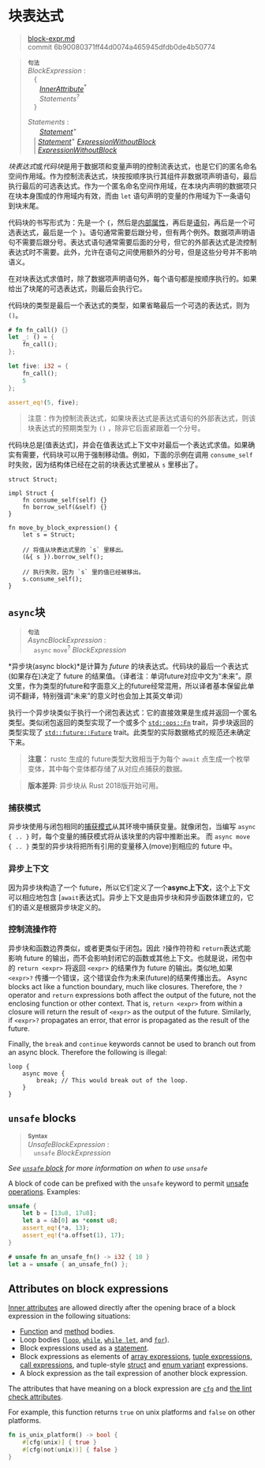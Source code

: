 # 块表达式

>[block-expr.md](https://github.com/rust-lang/reference/blob/master/src/expressions/block-expr.md)\
>commit 6b90080371ff44d0074a465945dfdb0de4b50774

> **<sup>句法</sup>**\
> _BlockExpression_ :\
> &nbsp;&nbsp; `{`\
> &nbsp;&nbsp; &nbsp;&nbsp; [_InnerAttribute_]<sup>\*</sup>\
> &nbsp;&nbsp; &nbsp;&nbsp; _Statements_<sup>?</sup>\
> &nbsp;&nbsp; `}`
>
> _Statements_ :\
> &nbsp;&nbsp; &nbsp;&nbsp; [_Statement_]<sup>\+</sup>\
> &nbsp;&nbsp; | [_Statement_]<sup>\+</sup> [_ExpressionWithoutBlock_]\
> &nbsp;&nbsp; | [_ExpressionWithoutBlock_]

*块表达式*或*代码块*是用于数据项和变量声明的控制流表达式，也是它们的匿名命名空间作用域。作为控制流表达式，块按按顺序执行其组件非数据项声明语句，最后执行最后的可选表达式。作为一个匿名命名空间作用域，在本块内声明的数据项只在块本身围成的作用域内有效，而由 `let` 语句声明的变量的作用域为下一条语句到块末尾。

代码块的书写形式为：先是一个 `{`，然后是[内部属性][inner attributes]，再后是[语句][statements]，再后是一个可选表达式，最后是一个 `}`。语句通常需要后跟分号，但有两个例外。数据项声明语句不需要后跟分号。表达式语句通常需要后面的分号，但它的外部表达式是流控制表达式时不需要。此外，允许在语句之间使用额外的分号，但是这些分号并不影响语义。

在对块表达式求值时，除了数据项声明语句外，每个语句都是按顺序执行的。如果给出了块尾的可选表达式，则最后会执行它。

代码块的类型是最后一个表达式的类型，如果省略最后一个可选的表达式，则为 `()`。

```rust
# fn fn_call() {}
let _: () = {
    fn_call();
};

let five: i32 = {
    fn_call();
    5
};

assert_eq!(5, five);
```

> 注意：作为控制流表达式，如果块表达式是表达式语句的外部表达式，则该块表达式的预期类型为 `()` ，除非它后面紧跟着一个分号。

代码块总是[值表达式]，并会在值表达式上下文中对最后一个表达式求值。如果确实有需要，代码块可以用于强制移动值。例如，下面的示例在调用 `consume_self` 时失败，因为结构体已经在之前的块表达式里被从 `s` 里移出了。

```rust,compile_fail
struct Struct;

impl Struct {
    fn consume_self(self) {}
    fn borrow_self(&self) {}
}

fn move_by_block_expression() {
    let s = Struct;

    // 将值从块表达式里的 `s` 里移出。
    (&{ s }).borrow_self();

    // 执行失败，因为 `s` 里的值已经被移出。
    s.consume_self();
}
```

## `async`块

> **<sup>句法</sup>**\
> _AsyncBlockExpression_ :\
> &nbsp;&nbsp; `async` `move`<sup>?</sup> _BlockExpression_

*异步块(async block)*是计算为 *future* 的块表达式。代码块的最后一个表达式(如果存在)决定了 future 的结果值。（译者注：单词future对应中文为“未来”。原文里，作为类型的future和字面意义上的future经常混用，所以译者基本保留此单词不翻译，特别强调“未来”的意义时也会加上其英文单词）

执行一个异步块类似于执行一个闭包表达式：它的直接效果是生成并返回一个匿名类型。类似闭包返回的类型实现了一个或多个 [`std::ops::Fn`] trait，异步块返回的类型实现了 [`std::future::Future`] trait。此类型的实际数据格式的规范还未确定下来。

> **注意：** rustc 生成的 future类型大致相当于为每个 `await` 点生成一个枚举变体，其中每个变体都存储了从对应点捕获的数据。

> **版本差异**: 异步块从 Rust 2018版开始可用。

[`std::ops::Fn`]: https://doc.rust-lang.org/std/ops/trait.Fn.html
[`std::future::Future`]: https://doc.rust-lang.org/std/future/trait.Future.html

### 捕获模式

异步块使用与闭包相同的[捕获模式]从其环境中捕获变量。就像闭包，当编写 `async { .. }` 时，每个变量的捕获模式将从该块里的内容中推断出来。
而 `async move { .. }` 类型的异步块将把所有引用的变量移入(move)到相应的 future 中。

[捕获模式]: ../types/closure.md#capture-modes

### 异步上下文

因为异步块构造了一个 future，所以它们定义了一个**async上下文**，这个上下文可以相应地包含 [`await`表达式]。异步上下文是由异步块和异步函数体建立的，它们的语义是根据异步块定义的。
<!-- Because async blocks construct a future, they define an **async context** which can in turn contain [`await` expressions].  Async contexts are established by async blocks as well as the bodies of async functions, whose semantics are defined in terms of async blocks. TobeModify-->

[`await` expressions]: await-expr.md

### 控制流操作符

异步块和函数边界类似，或者更类似于闭包。因此 `?`操作符符和 `return`表达式能影响 future 的输出，而不会影响封闭它的函数或其他上下文。也就是说，闭包中的 `return <expr>` 将返回 `<expr>` 的结果作为 future 的输出。类似地,如果 `<expr>?` 传播一个错误，这个错误会作为未来(future)的结果传播出去。
Async blocks act like a function boundary, much like closures. Therefore, the `?` operator and `return` expressions both affect the output of the future, not the enclosing function or other context. That is, `return <expr>` from within a closure will return the result of `<expr>` as the output of the future. Similarly, if `<expr>?` propagates an error, that error is propagated as the result of the future.

Finally, the `break` and `continue` keywords cannot be used to branch out from an async block. Therefore the following is illegal:

```rust,edition2018,compile_fail
loop {
    async move {
        break; // This would break out of the loop.
    }
}
```

## `unsafe` blocks

> **<sup>Syntax</sup>**\
> _UnsafeBlockExpression_ :\
> &nbsp;&nbsp; `unsafe` _BlockExpression_

_See [`unsafe` block](../unsafe-blocks.md) for more information on when to use `unsafe`_

A block of code can be prefixed with the `unsafe` keyword to permit [unsafe
operations]. Examples:

```rust
unsafe {
    let b = [13u8, 17u8];
    let a = &b[0] as *const u8;
    assert_eq!(*a, 13);
    assert_eq!(*a.offset(1), 17);
}

# unsafe fn an_unsafe_fn() -> i32 { 10 }
let a = unsafe { an_unsafe_fn() };
```

## Attributes on block expressions

[Inner attributes] are allowed directly after the opening brace of a block
expression in the following situations:

* [Function] and [method] bodies.
* Loop bodies ([`loop`], [`while`], [`while let`], and [`for`]).
* Block expressions used as a [statement].
* Block expressions as elements of [array expressions], [tuple expressions],
  [call expressions], and tuple-style [struct] and [enum variant] expressions.
* A block expression as the tail expression of another block expression.
<!-- Keep list in sync with expressions.md -->

The attributes that have meaning on a block expression are [`cfg`] and [the
lint check attributes].

For example, this function returns `true` on unix platforms and `false` on other
platforms.

```rust
fn is_unix_platform() -> bool {
    #[cfg(unix)] { true }
    #[cfg(not(unix))] { false }
}
```

[_ExpressionWithoutBlock_]: ../expressions.md
[_InnerAttribute_]: ../attributes.md
[_Statement_]: ../statements.md
[`cfg`]: ../conditional-compilation.md
[`for`]: loop-expr.md#iterator-loops
[`loop`]: loop-expr.md#infinite-loops
[`while let`]: loop-expr.md#predicate-pattern-loops
[`while`]: loop-expr.md#predicate-loops
[array expressions]: array-expr.md
[call expressions]: call-expr.md
[enum variant]: enum-variant-expr.md
[function]: ../items/functions.md
[inner attributes]: ../attributes.md
[method]: ../items/associated-items.md#方法
[statement]: ../statements.md
[statements]: ../statements.md
[struct]: struct-expr.md
[the lint check attributes]: ../attributes/diagnostics.md#lint检查类属性
[tuple expressions]: tuple-expr.md
[unsafe operations]: ../unsafety.md
[value expressions]: ../expressions.md#位置表达式和值表达式
